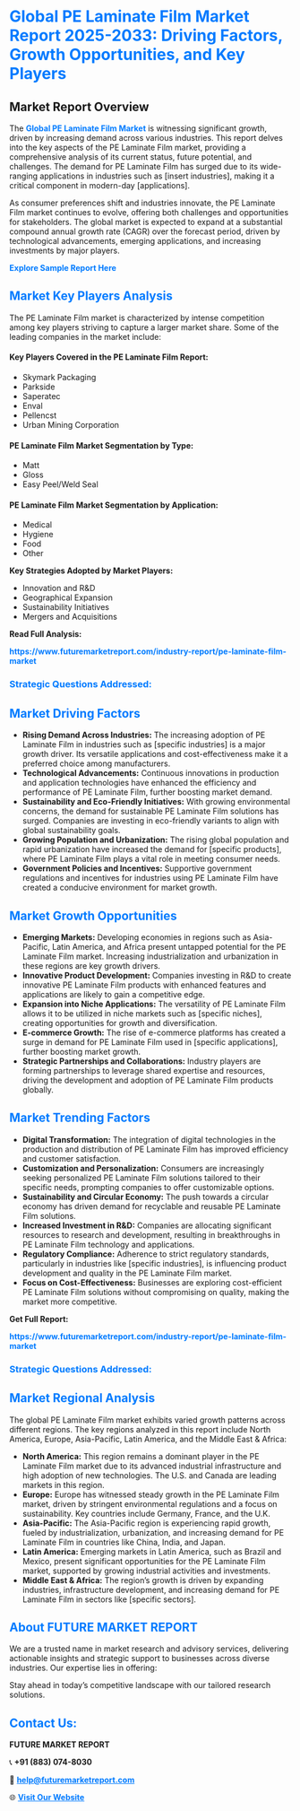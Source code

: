 <h1 style="color: #007BFF;">Global PE Laminate Film Market Report 2025-2033: Driving Factors, Growth Opportunities, and Key Players</h1>

<section id="overview">
<h2>Market Report Overview</h2>
<p>The <a href="https://www.futuremarketreport.com/industry-report/pe-laminate-film-market" style="color: #007BFF; text-decoration: none;"><strong>Global PE Laminate Film Market</strong></a> is witnessing significant growth, driven by increasing demand across various industries. This report delves into the key aspects of the PE Laminate Film market, providing a comprehensive analysis of its current status, future potential, and challenges. The demand for PE Laminate Film has surged due to its wide-ranging applications in industries such as [insert industries], making it a critical component in modern-day [applications].</p>
<p>As consumer preferences shift and industries innovate, the PE Laminate Film market continues to evolve, offering both challenges and opportunities for stakeholders. The global market is expected to expand at a substantial compound annual growth rate (CAGR) over the forecast period, driven by technological advancements, emerging applications, and increasing investments by major players.</p>
</section>

<section id="overview">
<p><a href="https://www.futuremarketreport.com/request-sample/reportId=34944" style="color: #007BFF; text-decoration: none;"><strong>Explore Sample Report Here</strong></a></p>
</section>

<section id="key-players">
<h2 style="color: #007BFF;">Market Key Players Analysis</h2>
<p>The PE Laminate Film market is characterized by intense competition among key players striving to capture a larger market share. Some of the leading companies in the market include:</p>
<h4>Key Players Covered in the PE Laminate Film Report:</h4>
<ul><li>Skymark Packaging</li><li>Parkside</li><li>Saperatec</li><li>Enval</li><li>Pellencst</li><li>Urban Mining Corporation</li></ul>
<h4>PE Laminate Film Market Segmentation by Type:</h4>
<ul><li>Matt</li><li>Gloss</li><li>Easy Peel/Weld Seal</li></ul>

<h4>PE Laminate Film Market Segmentation by Application:</h4>
<ul><li>Medical</li><li>Hygiene</li><li>Food</li><li>Other</li></ul>
<p><strong>Key Strategies Adopted by Market Players:</strong></p>
<ul>
<li>Innovation and R&D</li>
<li>Geographical Expansion</li>
<li>Sustainability Initiatives</li>
<li>Mergers and Acquisitions</li>
</ul>
</section>

<section>
<p><strong>Read Full Analysis: </strong></p><a href="https://www.futuremarketreport.com/industry-report/pe-laminate-film-market" style="color: #007BFF; text-decoration: none;"><strong>https://www.futuremarketreport.com/industry-report/pe-laminate-film-market</strong></a>
<h3 style="color: #007BFF;">Strategic Questions Addressed:</h3>
</section>

<section id="driving-factors">
<h2 style="color: #007BFF;">Market Driving Factors</h2>
<ul>
<li><strong>Rising Demand Across Industries:</strong> The increasing adoption of PE Laminate Film in industries such as [specific industries] is a major growth driver. Its versatile applications and cost-effectiveness make it a preferred choice among manufacturers.</li>
<li><strong>Technological Advancements:</strong> Continuous innovations in production and application technologies have enhanced the efficiency and performance of PE Laminate Film, further boosting market demand.</li>
<li><strong>Sustainability and Eco-Friendly Initiatives:</strong> With growing environmental concerns, the demand for sustainable PE Laminate Film solutions has surged. Companies are investing in eco-friendly variants to align with global sustainability goals.</li>
<li><strong>Growing Population and Urbanization:</strong> The rising global population and rapid urbanization have increased the demand for [specific products], where PE Laminate Film plays a vital role in meeting consumer needs.</li>
<li><strong>Government Policies and Incentives:</strong> Supportive government regulations and incentives for industries using PE Laminate Film have created a conducive environment for market growth.</li>
</ul>
</section>

<section id="growth-opportunities">
<h2 style="color: #007BFF;">Market Growth Opportunities</h2>
<ul>
<li><strong>Emerging Markets:</strong> Developing economies in regions such as Asia-Pacific, Latin America, and Africa present untapped potential for the PE Laminate Film market. Increasing industrialization and urbanization in these regions are key growth drivers.</li>
<li><strong>Innovative Product Development:</strong> Companies investing in R&D to create innovative PE Laminate Film products with enhanced features and applications are likely to gain a competitive edge.</li>
<li><strong>Expansion into Niche Applications:</strong> The versatility of PE Laminate Film allows it to be utilized in niche markets such as [specific niches], creating opportunities for growth and diversification.</li>
<li><strong>E-commerce Growth:</strong> The rise of e-commerce platforms has created a surge in demand for PE Laminate Film used in [specific applications], further boosting market growth.</li>
<li><strong>Strategic Partnerships and Collaborations:</strong> Industry players are forming partnerships to leverage shared expertise and resources, driving the development and adoption of PE Laminate Film products globally.</li>
</ul>
</section>

<section id="trending-factors">
<h2 style="color: #007BFF;">Market Trending Factors</h2>
<ul>
<li><strong>Digital Transformation:</strong> The integration of digital technologies in the production and distribution of PE Laminate Film has improved efficiency and customer satisfaction.</li>
<li><strong>Customization and Personalization:</strong> Consumers are increasingly seeking personalized PE Laminate Film solutions tailored to their specific needs, prompting companies to offer customizable options.</li>
<li><strong>Sustainability and Circular Economy:</strong> The push towards a circular economy has driven demand for recyclable and reusable PE Laminate Film solutions.</li>
<li><strong>Increased Investment in R&D:</strong> Companies are allocating significant resources to research and development, resulting in breakthroughs in PE Laminate Film technology and applications.</li>
<li><strong>Regulatory Compliance:</strong> Adherence to strict regulatory standards, particularly in industries like [specific industries], is influencing product development and quality in the PE Laminate Film market.</li>
<li><strong>Focus on Cost-Effectiveness:</strong> Businesses are exploring cost-efficient PE Laminate Film solutions without compromising on quality, making the market more competitive.</li>
</ul>
</section>

<section>
<p><strong>Get Full Report: </strong></p><a href="https://www.futuremarketreport.com/industry-report/pe-laminate-film-market" style="color: #007BFF; text-decoration: none;"><strong>https://www.futuremarketreport.com/industry-report/pe-laminate-film-market</strong></a>
<h3 style="color: #007BFF;">Strategic Questions Addressed:</h3>
</section>


<section id="regional-analysis">
<h2 style="color: #007BFF;">Market Regional Analysis</h2>
<p>The global PE Laminate Film market exhibits varied growth patterns across different regions. The key regions analyzed in this report include North America, Europe, Asia-Pacific, Latin America, and the Middle East & Africa:</p>
<ul>
<li><strong>North America:</strong> This region remains a dominant player in the PE Laminate Film market due to its advanced industrial infrastructure and high adoption of new technologies. The U.S. and Canada are leading markets in this region.</li>
<li><strong>Europe:</strong> Europe has witnessed steady growth in the PE Laminate Film market, driven by stringent environmental regulations and a focus on sustainability. Key countries include Germany, France, and the U.K.</li>
<li><strong>Asia-Pacific:</strong> The Asia-Pacific region is experiencing rapid growth, fueled by industrialization, urbanization, and increasing demand for PE Laminate Film in countries like China, India, and Japan.</li>
<li><strong>Latin America:</strong> Emerging markets in Latin America, such as Brazil and Mexico, present significant opportunities for the PE Laminate Film market, supported by growing industrial activities and investments.</li>
<li><strong>Middle East & Africa:</strong> The region’s growth is driven by expanding industries, infrastructure development, and increasing demand for PE Laminate Film in sectors like [specific sectors].</li>
</ul>
</section>

<footer>
<h2 style="color: #007BFF;">About FUTURE MARKET REPORT</h2>
<p>We are a trusted name in market research and advisory services, delivering actionable insights and strategic support to businesses across diverse industries. Our expertise lies in offering:</p>

<p>Stay ahead in today’s competitive landscape with our tailored research solutions.</p>

<h2 style="color: #007BFF;">Contact Us:</h2>
<p><strong>FUTURE MARKET REPORT</strong></p>
<p>📞 <strong>+91 (883) 074-8030</strong></p>
<p>📧 <strong><a href="mailto:help@futuremarketreport.com" style="color: #007BFF;">help@futuremarketreport.com</a></strong></p>
<p>🌐 <strong><a href="https://www.futuremarketreport.com/" style="color: #007BFF;">Visit Our Website</a></strong></p>
</footer>